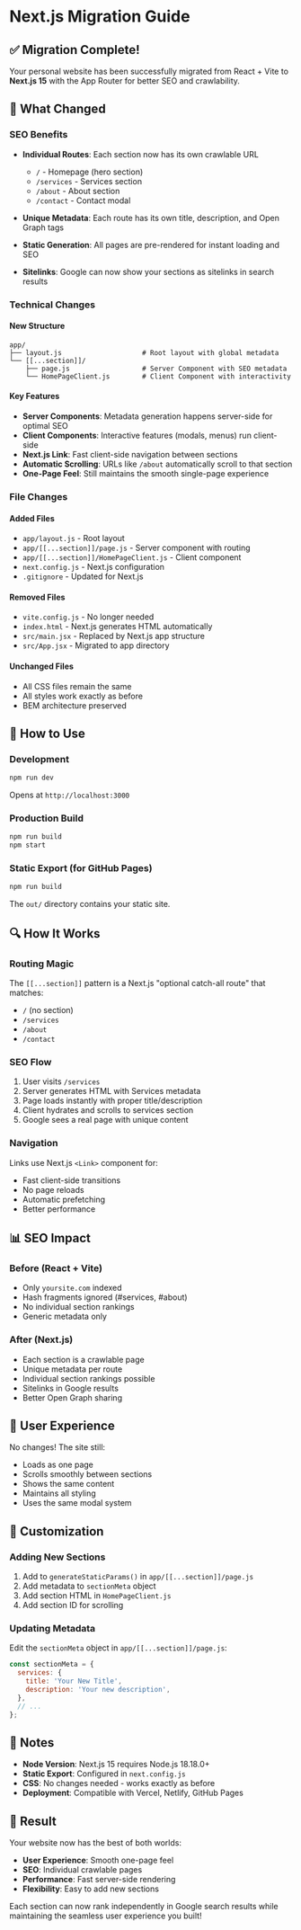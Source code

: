 # Next.js Migration Guide

## ✅ Migration Complete!

Your personal website has been successfully migrated from React + Vite to **Next.js 15** with the App Router for better SEO and crawlability.

## 🎯 What Changed

### SEO Benefits
- **Individual Routes**: Each section now has its own crawlable URL
  - `/` - Homepage (hero section)
  - `/services` - Services section
  - `/about` - About section
  - `/contact` - Contact modal
  
- **Unique Metadata**: Each route has its own title, description, and Open Graph tags
- **Static Generation**: All pages are pre-rendered for instant loading and SEO
- **Sitelinks**: Google can now show your sections as sitelinks in search results

### Technical Changes

#### New Structure
```
app/
├── layout.js                    # Root layout with global metadata
└── [[...section]]/
    ├── page.js                  # Server Component with SEO metadata
    └── HomePageClient.js        # Client Component with interactivity
```

#### Key Features
- **Server Components**: Metadata generation happens server-side for optimal SEO
- **Client Components**: Interactive features (modals, menus) run client-side
- **Next.js Link**: Fast client-side navigation between sections
- **Automatic Scrolling**: URLs like `/about` automatically scroll to that section
- **One-Page Feel**: Still maintains the smooth single-page experience

### File Changes

#### Added Files
- `app/layout.js` - Root layout
- `app/[[...section]]/page.js` - Server component with routing
- `app/[[...section]]/HomePageClient.js` - Client component
- `next.config.js` - Next.js configuration
- `.gitignore` - Updated for Next.js

#### Removed Files
- `vite.config.js` - No longer needed
- `index.html` - Next.js generates HTML automatically
- `src/main.jsx` - Replaced by Next.js app structure
- `src/App.jsx` - Migrated to app directory

#### Unchanged Files
- All CSS files remain the same
- All styles work exactly as before
- BEM architecture preserved

## 🚀 How to Use

### Development
```bash
npm run dev
```
Opens at `http://localhost:3000`

### Production Build
```bash
npm run build
npm start
```

### Static Export (for GitHub Pages)
```bash
npm run build
```
The `out/` directory contains your static site.

## 🔍 How It Works

### Routing Magic
The `[[...section]]` pattern is a Next.js "optional catch-all route" that matches:
- `/` (no section)
- `/services`
- `/about`
- `/contact`

### SEO Flow
1. User visits `/services`
2. Server generates HTML with Services metadata
3. Page loads instantly with proper title/description
4. Client hydrates and scrolls to services section
5. Google sees a real page with unique content

### Navigation
Links use Next.js `<Link>` component for:
- Fast client-side transitions
- No page reloads
- Automatic prefetching
- Better performance

## 📊 SEO Impact

### Before (React + Vite)
- Only `yoursite.com` indexed
- Hash fragments ignored (#services, #about)
- No individual section rankings
- Generic metadata only

### After (Next.js)
- Each section is a crawlable page
- Unique metadata per route
- Individual section rankings possible
- Sitelinks in Google results
- Better Open Graph sharing

## 🎨 User Experience

No changes! The site still:
- Loads as one page
- Scrolls smoothly between sections
- Shows the same content
- Maintains all styling
- Uses the same modal system

## 🔧 Customization

### Adding New Sections
1. Add to `generateStaticParams()` in `app/[[...section]]/page.js`
2. Add metadata to `sectionMeta` object
3. Add section HTML in `HomePageClient.js`
4. Add section ID for scrolling

### Updating Metadata
Edit the `sectionMeta` object in `app/[[...section]]/page.js`:
```javascript
const sectionMeta = {
  services: {
    title: 'Your New Title',
    description: 'Your new description',
  },
  // ...
};
```

## 📝 Notes

- **Node Version**: Next.js 15 requires Node.js 18.18.0+
- **Static Export**: Configured in `next.config.js`
- **CSS**: No changes needed - works exactly as before
- **Deployment**: Compatible with Vercel, Netlify, GitHub Pages

## 🎉 Result

Your website now has the best of both worlds:
- **User Experience**: Smooth one-page feel
- **SEO**: Individual crawlable pages
- **Performance**: Fast server-side rendering
- **Flexibility**: Easy to add new sections

Each section can now rank independently in Google search results while maintaining the seamless user experience you built!


